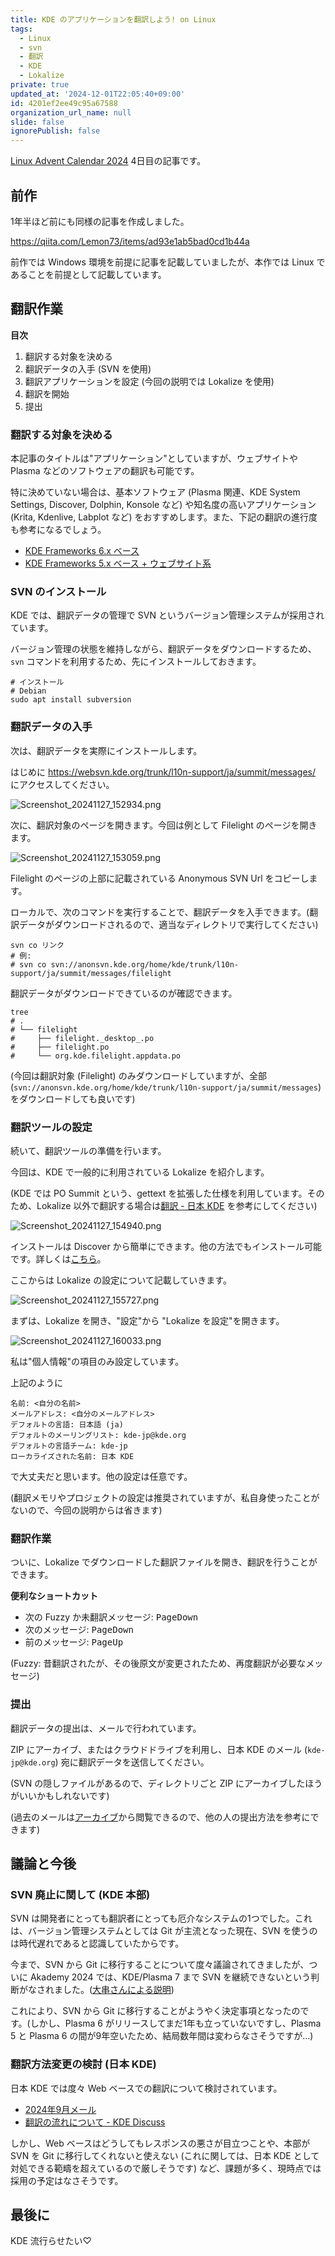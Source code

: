 ```yaml
---
title: KDE のアプリケーションを翻訳しよう! on Linux
tags:
  - Linux
  - svn
  - 翻訳
  - KDE
  - Lokalize
private: true
updated_at: '2024-12-01T22:05:40+09:00'
id: 4201ef2ee49c95a67588
organization_url_name: null
slide: false
ignorePublish: false
---
```


[Linux Advent Calendar 2024](https://qiita.com/advent-calendar/2024/linux) 4日目の記事です。

## 前作

1年半ほど前にも同様の記事を作成しました。

https://qiita.com/Lemon73/items/ad93e1ab5bad0cd1b44a

前作では Windows 環境を前提に記事を記載していましたが、本作では Linux であることを前提として記載しています。

## 翻訳作業

**目次**

1. 翻訳する対象を決める
1. 翻訳データの入手 (SVN を使用)
1. 翻訳アプリケーションを設定 (今回の説明では Lokalize を使用)
1. 翻訳を開始
1. 提出

### 翻訳する対象を決める

本記事のタイトルは"アプリケーション"としていますが、ウェブサイトや Plasma などのソフトウェアの翻訳も可能です。

特に決めていない場合は、基本ソフトウェア (Plasma 関連、KDE System Settings, Discover, Dolphin, Konsole など) や知名度の高いアプリケーション (Krita, Kdenlive, Labplot など) をおすすめします。また、下記の翻訳の進行度も参考になるでしょう。

- [KDE Frameworks 6.x ベース](https://l10n.kde.org/stats/gui/trunk-kf6/team/ja/)
- [KDE Frameworks 5.x ベース + ウェブサイト系](https://l10n.kde.org/stats/gui/trunk-kf5/team/ja/)

### SVN のインストール

KDE では、翻訳データの管理で SVN というバージョン管理システムが採用されています。

バージョン管理の状態を維持しながら、翻訳データをダウンロードするため、`svn` コマンドを利用するため、先にインストールしておきます。

```shell
# インストール
# Debian
sudo apt install subversion
```

### 翻訳データの入手

次は、翻訳データを実際にインストールします。

はじめに https://websvn.kde.org/trunk/l10n-support/ja/summit/messages/ にアクセスしてください。

![Screenshot_20241127_152934.png](https://qiita-image-store.s3.ap-northeast-1.amazonaws.com/0/2769460/df11caac-2dd2-241c-2301-d3f67955cd3f.png)

次に、翻訳対象のページを開きます。今回は例として Filelight のページを開きます。

![Screenshot_20241127_153059.png](https://qiita-image-store.s3.ap-northeast-1.amazonaws.com/0/2769460/02f62cd8-6375-9b48-333a-5c15930f428f.png)

Filelight のページの上部に記載されている Anonymous SVN Url をコピーします。

ローカルで、次のコマンドを実行することで、翻訳データを入手できます。(翻訳データがダウンロードされるので、適当なディレクトリで実行してください)

```shell
svn co リンク
# 例:
# svn co svn://anonsvn.kde.org/home/kde/trunk/l10n-support/ja/summit/messages/filelight
```

翻訳データがダウンロードできているのが確認できます。

```shell
tree
# .
# └── filelight
#     ├── filelight._desktop_.po
#     ├── filelight.po
#     └── org.kde.filelight.appdata.po
```

(今回は翻訳対象 (Filelight) のみダウンロードしていますが、全部 (`svn://anonsvn.kde.org/home/kde/trunk/l10n-support/ja/summit/messages`) をダウンロードしても良いです)

### 翻訳ツールの設定

続いて、翻訳ツールの準備を行います。

今回は、KDE で一般的に利用されている Lokalize を紹介します。

(KDE では PO Summit という、gettext を拡張した仕様を利用しています。そのため、Lokalize 以外で翻訳する場合は[翻訳 - 日本 KDE](https://jp.kde.org/community/getinvolved/translation/) を参考にしてください)

![Screenshot_20241127_154940.png](https://qiita-image-store.s3.ap-northeast-1.amazonaws.com/0/2769460/864a6b16-842f-7c06-0da6-a0bf9cd5ab4b.png)

インストールは Discover から簡単にできます。他の方法でもインストール可能です。詳しくは[こちら](https://apps.kde.org/lokalize/)。

ここからは Lokalize の設定について記載していきます。

![Screenshot_20241127_155727.png](https://qiita-image-store.s3.ap-northeast-1.amazonaws.com/0/2769460/fd6ce61a-00a4-1810-530d-b61280ddfa6e.png)

まずは、Lokalize を開き、"設定"から "Lokalize を設定"を開きます。

![Screenshot_20241127_160033.png](https://qiita-image-store.s3.ap-northeast-1.amazonaws.com/0/2769460/7ed5a274-fd80-6693-9f0c-50d354fc2de7.png)

私は"個人情報"の項目のみ設定しています。

上記のように

```
名前: <自分の名前>
メールアドレス: <自分のメールアドレス>
デフォルトの言語: 日本語 (ja)
デフォルトのメーリングリスト: kde-jp@kde.org
デフォルトの言語チーム: kde-jp
ローカライズされた名前: 日本 KDE
```

で大丈夫だと思います。他の設定は任意です。

(翻訳メモリやプロジェクトの設定は推奨されていますが、私自身使ったことがないので、今回の説明からは省きます)

### 翻訳作業

ついに、Lokalize でダウンロードした翻訳ファイルを開き、翻訳を行うことができます。

**便利なショートカット**

- 次の Fuzzy か未翻訳メッセージ: <kbd>PageDown</kbd>
- 次のメッセージ: <kbd>PageDown</kbd>
- 前のメッセージ: <kbd>PageUp</kbd>

(Fuzzy: 昔翻訳されたが、その後原文が変更されたため、再度翻訳が必要なメッセージ)

### 提出

翻訳データの提出は、メールで行われています。

ZIP にアーカイブ、またはクラウドドライブを利用し、日本 KDE のメール (`kde-jp@kde.org`) 宛に翻訳データを送信してください。

(SVN の隠しファイルがあるので、ディレクトリごと ZIP にアーカイブしたほうがいいかもしれないです)

(過去のメールは[アーカイブ](https://mail.kde.org/pipermail/kde-jp/)から閲覧できるので、他の人の提出方法を参考にできます)

## 議論と今後

### SVN 廃止に関して (KDE 本部)

SVN は開発者にとっても翻訳者にとっても厄介なシステムの1つでした。これは、バージョン管理システムとしては Git が主流となった現在、SVN を使うのは時代遅れであると認識していたからです。

今まで、SVN から Git に移行することについて度々議論されてきましたが、ついに Akademy 2024 では、KDE/Plasma 7 まで SVN を継続できないという判断がなされました。([大串さんによる説明](https://mail.kde.org/pipermail/kde-jp/2024-September/001699.html))

これにより、SVN から Git に移行することがようやく決定事項となったのです。(しかし、Plasma 6 がリリースしてまだ1年も立っていないですし、Plasma 5 と Plasma 6 の間が9年空いたため、結局数年間は変わらなさそうですが…)

### 翻訳方法変更の検討 (日本 KDE)

日本 KDE では度々 Web ベースでの翻訳について検討されています。

- [2024年9月メール](https://mail.kde.org/pipermail/kde-jp/2024-September/thread.html)
- [翻訳の流れについて - KDE Discuss](https://discuss.kde.org/t/topic/9034)

しかし、Web ベースはどうしてもレスポンスの悪さが目立つことや、本部が SVN を Git に移行してくれないと使えない (これに関しては、日本 KDE として対処できる範疇を超えているので厳しそうです) など、課題が多く、現時点では採用の予定はなさそうです。

## 最後に

KDE 流行らせたい♡

